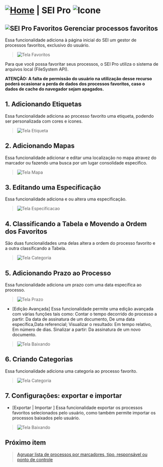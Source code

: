 # [![Home](../img/home.png)](../) |  SEI Pro ![Icone](../img/icon-32.png)

## ![SEI Pro Favoritos](../img/icon-favoritos.png) Gerenciar processos favoritos

Essa funcionalidade adiciona à página inicial do SEI um gestor de processos favoritos, exclusivo do usuário.

> ![Tela Favoritos](../img/tela-favoritos.gif) 

Para que você possa favoritar seus processos, o SEI Pro utiliza o sistema de arquivos local (FileSystem API). 

**ATENÇÃO: A falta de permissão do usuário na utilização desse recurso poderá ocasionar a perda de dados dos processos favoritos, caso o dados de cache do navegador sejam apagados.**

## 1. Adicionando Etiquetas

Essa funcionalidade adiciona ao processo favorito uma etiqueta, podendo ser personalizada com cores e ícones.

> ![Tela Etiqueta](../img/tela-etiqueta.gif) 

## 2. Adicionando Mapas

Essa funcionalidade adicionar e editar uma localização no mapa atravez do marcador ou fazendo uma busca por um lugar consolidade especifico.  

> ![Tela Mapa](../img/tela-mapa.gif) 


## 3. Editando uma Especificação

Essa funcionalidade adiciona e ou altera uma especificação.  

> ![Tela Especificacao](../img/tela-especificacao.gif) 

## 4. Classificando a Tabela e Movendo a Ordem dos Favoritos

São duas funcionalidades uma delas altera a ordem do processo favorito e a outra classificando a Tabela.

> ![Tela Categoria](../img/tela-classificacao-ordem.gif) 

## 5. Adicionando Prazo ao Processo

Essa funcionalidade adiciona um prazo com uma data especifica ao processo.

> ![Tela Prazo](../img/tela-prazo.gif) 

- [Edição Avançada] Essa funcionalidade permite uma edição avançada com várias funções tais como: Contar o tempo decorrido do processo a partir: Da data de assinatura de um documento, De uma data específica,Data referencial; Visualizar o resultado: Em tempo relativo, Em número de dias. Sinalizar a partir: Da assinatura de um novo documento. 

> ![Tela Baixando](../img/tela-edicao-avancada-prazo.gif) 
 
## 6. Criando Categorias

Essa funcionalidade adiciona uma categoria ao processo favorito.

> ![Tela Categoria](../img/tela-categoria.gif) 

## 7. Configurações: exportar e importar

- [Exportar | Importar ] Essa funcionalidade exportar os processos favoritos selecionados pelo usuário, como também permite importar os processos baixados pelo usuário.

> ![Tela Baixando](../img/Exportar-e-importar-1_.gif) 



## Próximo item

> [Agrupar lista de processos por marcadores, tipo, responsável ou ponto de controle](../pages/AGRUPAR.md)
